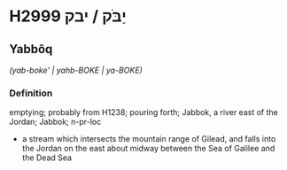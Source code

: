 # H2999 יַבֹּק / יבק

## Yabbôq

_(yab-boke' | yahb-BOKE | ya-BOKE)_

### Definition

emptying; probably from H1238; pouring forth; Jabbok, a river east of the Jordan; Jabbok; n-pr-loc

- a stream which intersects the mountain range of Gilead, and falls into the Jordan on the east about midway between the Sea of Galilee and the Dead Sea
